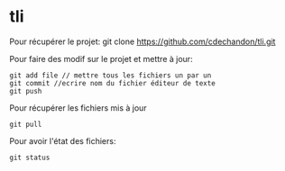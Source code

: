 # tli
Pour récupérer le projet: git clone  https://github.com/cdechandon/tli.git

Pour faire des modif sur le projet et mettre à jour:
    
    git add file // mettre tous les fichiers un par un
    git commit //ecrire nom du fichier éditeur de texte
    git push

Pour récupérer les fichiers mis à jour

    git pull

Pour avoir l'état des fichiers:

    git status
